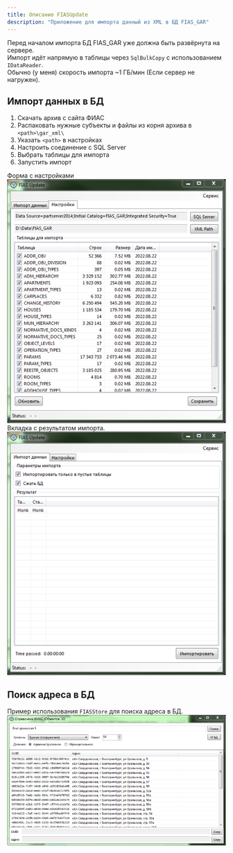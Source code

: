 ```yaml
---
title: Описание FIASUpdate
description: "Приложение для импорта данный из XML в БД FIAS_GAR"
---
```


Перед началом импорта БД FIAS_GAR уже должна быть развёрнута на сервере.  
Импорт идёт напрямую в таблицы через `SqlBulkCopy` с использованием `IDataReader`.  
Обычно (у меня) скорость импорта ~1 ГБ/мин (Если сервер не нагружен).  

## Импорт данных в БД

1. Скачать архив с сайта ФИАС
2. Распаковать нужные субъекты и файлы из корня архива в `<path>\gar_xml\`
3. Указать `<path>` в настройках
4. Настроить соединение с SQL Server
5. Выбрать таблицы для импорта
6. Запустить импорт

Форма с настройками
![Настройки импорта](/docs/assets/fias/settings.png)  
Вкладка с результатом импорта.
![Основная форма](/docs/assets/fias/import.png)

## Поиск адреса в БД

Пример использования `FIASStore` для поиска адреса в БД.
![Форма поиска адреса в БД](/docs/assets/fias/search.png)
